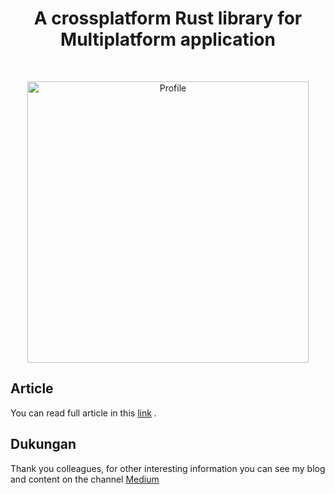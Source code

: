 <h1 align="center">A crossplatform Rust library for Multiplatform application</h1> <br>
<p align="center">
    <a href="https://medium.com/@fdimarh">
        <img alt="Profile" title="Profile" src="https://miro.medium.com/v2/resize:fit:1400/format:webp/1*5iARrXsntJL-NoaGBhkbJw.png" width="450">
    </a>
</p>

## Article

You can read full article in this [link](https://fdimarh.medium.com/creating-rust-module-for-multiplatform-application-b16725296d56) .

## Dukungan

Thank you colleagues, for other interesting information you can see my blog and content on the channel [Medium](https://medium.com/@fdimarh)